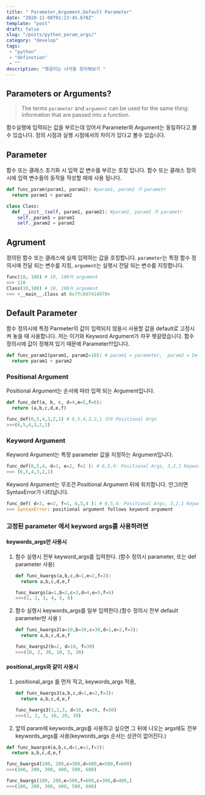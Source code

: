 ```yaml
---
title: " Parameter,Argument,Default Parameter"
date: "2020-11-08T01:23:45.678Z"
template: "post"
draft: false
slug: "/posts/python_param_args/"
category: "develop"
tags:
 - "python"
 - "definotion"
 - ""
description: "헷갈리는 녀석들 정리해보기 "
---
```

<h2 style="color:rgb(9, 136, 104)">  </h2>

## Parameters or Arguments?

> The terms `parameter` and `argument` can be used for the same thing: information that are passed into a function.

함수실행에  입력되는 값을 부르는데 있어서 Parameter와 Argument는 동일하다고 볼 수 있습니다. 정의 시점과 실행 시점에서의 차이가 있다고 볼수 있습니다.

## Parameter

함수 또는 클래스 초기화 시 입력 값 변수를 부르는 호칭 입니다. 함수 또는 클래스 정의시에 입력 변수들의 동작을 작성할 때에 사용 됩니다. 

```python
def func_param(param1, param2): #param1, param2 가 parametr
  return param1 + param2

class Class:
  def __init__(self, param1, param2): #param1, param2 가 parametr
    self._param1 = param1
    self._param2 = param2
```

## Agrument

정의된 함수 또는 클래스에 실제 입력하는 값을 호칭합니다. `parameter`는 특정 함수 정의시에 전달 되는 변수를 지칭, `argument`는 실행시 전달 되는 변수를 지칭합니다. 

```python
func(10, 100) # 10, 100이 argument
>>> 110
Class(10,100) # 10, 100이 argument
>>> <__main__.Class at 0x7fc8d7414978>
```

## Default Parameter

함수 정의시에 특정 Parmeter의 값이 입력되지 않을시 사용할 값을 default로 고정시켜 놓을 때 사용합니다. 저는 이거와 Keyword Argument가 자꾸 헷갈렸습니다. 함수 정의시에 값이 정해져 있기 때문에 Parameter!!!입니다. 

```python
def func_param2(param1, param2=10): # param1 = parameter,  param2 = Default Parameter
  return param1 + param2
```

### Positional Argument

Positional Argument는 순서에 따라 입력 되는 Argument입니다.

```python
def func_def(a, b, c, d=4,e=5,f=6): 
  return (a,b,c,d,e,f)

func_def(6,5,4,3,2,1) # 6,5,4,3,2,1 모두 Positional Args
>>>(6,5,4,3,2,1)
```

### Keyword Argument

Keyword Argument는 특정 parameter 값을 지정하는 Argument입니다.



```python
func_def(6,5,4, d=3, e=2, f=1 ): # 6,5,4: Positional Args, 3,2,1 Keyword Args
>>> (6,5,4,3,2,1) 


```

Keyword Argument는 무조건 Positional Argument 뒤에 위치합니다. 안그러면 SyntaxError가 나타납니다.

```python
func_def( d=3, e=2, f=1, 6,5,4 ): # 6,5,4: Positional Args, 3,2,1 Keyword Args
>>> SyntaxError: positional argument follows keyword argument
```

### 고정된 parameter 에서 keyword args를 사용하려면

#### keywords_args만 사용시

1. 함수 실행시 전부 keyword_args를 입력한다. (함수 정의시 parameter, 또는 def parameter 사용)

   ```python
   def func_kwargs(a,b,c,d=1,e=2,f=3):
     return a,b,c,d,e,f
   
   func_kwargs(a=1,b=2,c=3,d=4,e=5,f=6)
   >>>(1, 2, 3, 4, 5, 6)
   ```

2. 함수 실행시 keywords_args를 일부 입력한다.(함수 정의시 전부 default parameter만 사용 )

   ```python
   def func_kwargs2(a=10,b=20,c=30,d=1,e=2,f=3):
     return a,b,c,d,e,f
   
   func_kwargs2(b=2, d=10, f=30)
   >>>(10, 2, 30, 10, 5, 30)
   ```

#### positional_args와 같이 사용시

1. positional_args 를 먼저 적고, keywords_args 적용, 

   ```python
   def func_kwargs3(a,b,c,d=1,e=2,f=3):
     return a,b,c,d,e,f
   
   func_kwargs3(1,2,3, d=10, e=20, f=30)
   >>>(1, 2, 3, 10, 20, 30)
   ```

2. 앞의 param에 keywords_args를 사용하고 싶으면 그 뒤에 나오는 args에도 전부 keywords_args를 사용(keywords_args 순서는 상관이 없어진다.)

```python
def func_kwargs4(a,b,c,d=1,e=2,f=3):
  return a,b,c,d,e,f

func_kwargs4(100, 200,c=300,d=400,e=500,f=600)
>>>(100, 200, 300, 400, 500, 600)

func_kwargs(100, 200,e=500,f=600,c=300,d=400,)
>>>(100, 200, 300, 400, 500, 600)
```

